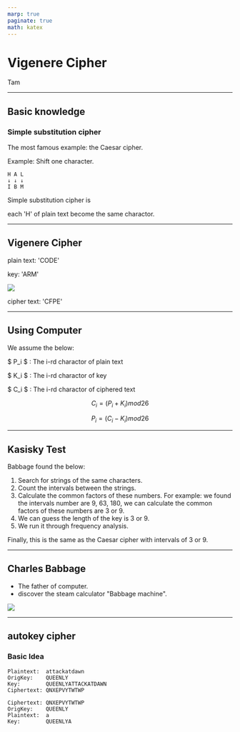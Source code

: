 ```yaml
---
marp: true
paginate: true
math: katex
---
```

# Vigenere Cipher

Tam

<!-- 
$theme: gaia
template: invert
-->

<!-- footer: Vigenere Cipher -->

---
## Basic knowledge

### Simple substitution cipher

The most famous example: the Caesar cipher.

Example: Shift one character.
~~~
H A L
↓ ↓ ↓
I B M
~~~

Simple substitution cipher is

each 'H' of plain text become the same charactor.

---
## Vigenere Cipher

plain text: 'CODE'

key: 'ARM'

![](https://upload.wikimedia.org/wikipedia/commons/thumb/c/c7/Vigenere-square.png/350px-Vigenere-square.png)

cipher text: 'CFPE'

---
## Using Computer

We assume the below:

$ P_i $ : The i-rd charactor of plain text

$ K_i $ : The i-rd charactor of key

$ C_i $ : The i-rd charactor of ciphered text

$$ C_i = (P_i + K_i) mod 26 $$

$$ P_i = (C_i - K_i) mod 26 $$

---
## Kasisky Test

Babbage found the below:

1. Search for strings of the same characters.
1. Count the intervals between the strings.
1. Calculate the common factors of these numbers.
For example: we found the intervals number are 9, 63, 180, we can calculate the common factors of these numbers are 3 or 9.
1. We can guess the length of the key is 3 or 9.
1. We run it through frequency analysis.

Finally, this is the same as the Caesar cipher with intervals of 3 or 9.

---
## Charles Babbage

- The father of computer.
- discover the steam calculator "Babbage machine".

![](https://upload.wikimedia.org/wikipedia/commons/thumb/5/53/BabbageDifferenceEngine.jpg/220px-BabbageDifferenceEngine.jpg)

---
## autokey cipher

### Basic Idea

~~~
Plaintext:  attackatdawn
OrigKey:    QUEENLY
Key:        QUEENLYATTACKATDAWN
Ciphertext: QNXEPVYTWTWP
~~~

~~~
Ciphertext: QNXEPVYTWTWP
OrigKey:    QUEENLY
Plaintext:  a
Key:        QUEENLYA
~~~
